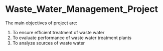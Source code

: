# Waste_Water_Management_Project
The main objectives of project are:
1. To ensure efficient treatment of waste water
2. To evaluate performance of waste water treatment plants
3. To analyze sources of waste water
